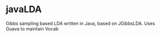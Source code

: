 javaLDA
=======

Gibbs sampling based LDA written in Java, based on JGibbsLDA. Uses Guava to maintain Vocab